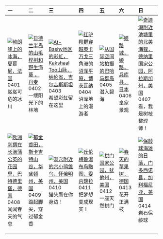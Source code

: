 | 一                                                                                                                                                                                                    | 二                                                                                                                                                                                                           | 三                                                                                                                                                                                                                           | 四                                                                                                                                                                                                         | 五                                                                                                                                                                                         | 六                                                                                                                                                                                 | 日                                                                                                                                                                                                          |
|:-----------------------------------------------------------------------------------------------------------------------------------------------------------------------------------------------------|:------------------------------------------------------------------------------------------------------------------------------------------------------------------------------------------------------------|:----------------------------------------------------------------------------------------------------------------------------------------------------------------------------------------------------------------------------|:----------------------------------------------------------------------------------------------------------------------------------------------------------------------------------------------------------|:------------------------------------------------------------------------------------------------------------------------------------------------------------------------------------------|:----------------------------------------------------------------------------------------------------------------------------------------------------------------------------------|:-----------------------------------------------------------------------------------------------------------------------------------------------------------------------------------------------------------|
| [![](https://www.bing.com/th?id=OHR.MontBlancGlacier_ZH-CN2918240023_320x240.jpg '勃朗峰上的冰海，夏慕尼，法国')](https://www.bing.com/th?id=OHR.MontBlancGlacier_ZH-CN2918240023_UHD.jpg)<br>0401<br>岌岌可危的冰川      | [![](https://www.bing.com/th?id=OHR.JutlandSpring_ZH-CN7785758539_320x240.jpg '日德兰半岛的山毛榉树和野生海葵 ，丹麦')](https://www.bing.com/th?id=OHR.JutlandSpring_ZH-CN7785758539_UHD.jpg)<br>0402<br>一缕阳光下的林地             | [![](https://www.bing.com/th?id=OHR.KyrgyzstanRainbow_ZH-CN8027219590_320x240.jpg 'At-Bashy地区的彩虹，Kakshaal Too山脉，纳伦省，吉尔吉斯斯坦')](https://www.bing.com/th?id=OHR.KyrgyzstanRainbow_ZH-CN8027219590_UHD.jpg)<br>0403<br>希望彩虹留在这里 | [![](https://www.bing.com/th?id=OHR.AntelopeBotswana_ZH-CN8253323519_320x240.jpg '红驴羚群穿越奥卡万戈三角洲的沼泽平原，博茨瓦纳')](https://www.bing.com/th?id=OHR.AntelopeBotswana_ZH-CN8253323519_UHD.jpg)<br>0404<br>沼泽地上的漫游者 | [![](https://www.bing.com/th?id=OHR.BahamasSpace_ZH-CN8053657656_320x240.jpg '从国际空间站拍摄的巴哈马群岛')](https://www.bing.com/th?id=OHR.BahamasSpace_ZH-CN8053657656_UHD.jpg)<br>0405<br>潜入碧海      | [![](https://www.bing.com/th?id=OHR.JapanHimeji_ZH-CN8344654166_320x240.jpg '姬路城，姫路，兵库县，日本')](https://www.bing.com/th?id=OHR.JapanHimeji_ZH-CN8344654166_UHD.jpg)<br>0406<br>皇家景观 | [![](https://www.bing.com/th?id=OHR.BeaverDenali_ZH-CN8736013851_320x240.jpg '奇迹湖附近池塘里的北美海狸，德纳里国家公园，阿拉斯加州，美国')](https://www.bing.com/th?id=OHR.BeaverDenali_ZH-CN8736013851_UHD.jpg)<br>0407<br>看，我是树枝整理师！ |
| [![](https://www.bing.com/th?id=OHR.HedgehogMeadow_ZH-CN8845586473_320x240.jpg '欧洲刺猬在长满蒲公英的花园里，巴特德里堡，德国')](https://www.bing.com/th?id=OHR.HedgehogMeadow_ZH-CN8845586473_UHD.jpg)<br>0408<br>闻闻春天的气息 | [![](https://www.bing.com/th?id=OHR.SkagitValleyTulips_ZH-CN9034120306_320x240.jpg '郁金香田，斯卡吉特山谷，华盛顿州，美国')](https://www.bing.com/th?id=OHR.SkagitValleyTulips_ZH-CN9034120306_UHD.jpg)<br>0409<br>踮起脚尖，穿过郁金香 | [![](https://www.bing.com/th?id=OHR.OwlSiblings_ZH-CN9441687518_320x240.jpg '洞穴附近的穴小鸮雏鸟，怀俄明州，美国')](https://www.bing.com/th?id=OHR.OwlSiblings_ZH-CN9441687518_UHD.jpg)<br>0410<br>猫头鹰在你身边！                                  | [![](https://www.bing.com/th?id=OHR.DragonWaterfall_ZH-CN9580105565_320x240.jpg '丘伦梅鲁瀑布鸟瞰图，委内瑞拉')](https://www.bing.com/th?id=OHR.DragonWaterfall_ZH-CN9580105565_UHD.jpg)<br>0411<br>把梦想变成现实！            | [![](https://www.bing.com/th?id=OHR.SunsetArchesNP_ZH-CN9875945974_320x240.jpg '拱门国家公园，犹他州，美国')](https://www.bing.com/th?id=OHR.SunsetArchesNP_ZH-CN9875945974_UHD.jpg)<br>0412<br>一座天然拱门 | [![](https://www.bing.com/th?id=OHR.SpringApple_ZH-CN0101917345_320x240.jpg '春天的苹果树，德国')](https://www.bing.com/th?id=OHR.SpringApple_ZH-CN0101917345_UHD.jpg)<br>0413<br>花开正满枝    | [![](https://www.bing.com/th?id=OHR.BowlingBallCali_ZH-CN0434558966_320x240.jpg '保龄球海滩的日落，门多西诺县，加利福尼亚，美国')](https://www.bing.com/th?id=OHR.BowlingBallCali_ZH-CN0434558966_UHD.jpg)<br>0414<br>岩石保龄球       |
|                                                                                                                                                                                                      |                                                                                                                                                                                                             |                                                                                                                                                                                                                             |                                                                                                                                                                                                           |                                                                                                                                                                                           |                                                                                                                                                                                   |                                                                                                                                                                                                            |
|                                                                                                                                                                                                      |                                                                                                                                                                                                             |                                                                                                                                                                                                                             |                                                                                                                                                                                                           |                                                                                                                                                                                           |                                                                                                                                                                                   |                                                                                                                                                                                                            |
|                                                                                                                                                                                                      |                                                                                                                                                                                                             |                                                                                                                                                                                                                             |                                                                                                                                                                                                           |                                                                                                                                                                                           |                                                                                                                                                                                   |                                                                                                                                                                                                            |